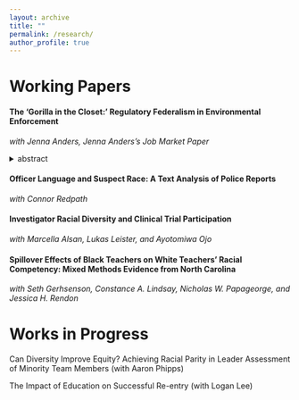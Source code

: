 ```yaml
---
layout: archive
title: ""
permalink: /research/
author_profile: true
---
```


Working Papers
======

#### The ‘Gorilla in the Closet:’ Regulatory Federalism in Environmental Enforcement
  *with Jenna Anders, Jenna Anders’s Job Market Paper*
    <details>
      <summary>abstract</summary>
      Stuff will be posted soon.
    </details>

#### Officer Language and Suspect Race: A Text Analysis of Police Reports
  *with Connor Redpath*

#### Investigator Racial Diversity and Clinical Trial Participation
  *with Marcella Alsan, Lukas Leister, and Ayotomiwa Ojo*

#### Spillover Effects of Black Teachers on White Teachers’ Racial Competency: Mixed Methods Evidence from North Carolina
  *with Seth Gerhsenson, Constance A. Lindsay, Nicholas W. Papageorge, and Jessica H. Rendon*


Works in Progress
======

Can Diversity Improve Equity? Achieving Racial Parity in Leader Assessment of Minority Team Members (with Aaron Phipps)

The Impact of Education on Successful Re-entry (with Logan Lee)
